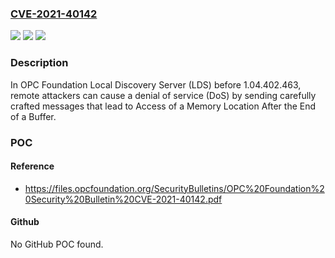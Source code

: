 ### [CVE-2021-40142](https://cve.mitre.org/cgi-bin/cvename.cgi?name=CVE-2021-40142)
![](https://img.shields.io/static/v1?label=Product&message=n%2Fa&color=blue)
![](https://img.shields.io/static/v1?label=Version&message=n%2Fa&color=blue)
![](https://img.shields.io/static/v1?label=Vulnerability&message=n%2Fa&color=brighgreen)

### Description

In OPC Foundation Local Discovery Server (LDS) before 1.04.402.463, remote attackers can cause a denial of service (DoS) by sending carefully crafted messages that lead to Access of a Memory Location After the End of a Buffer.

### POC

#### Reference
- https://files.opcfoundation.org/SecurityBulletins/OPC%20Foundation%20Security%20Bulletin%20CVE-2021-40142.pdf

#### Github
No GitHub POC found.

